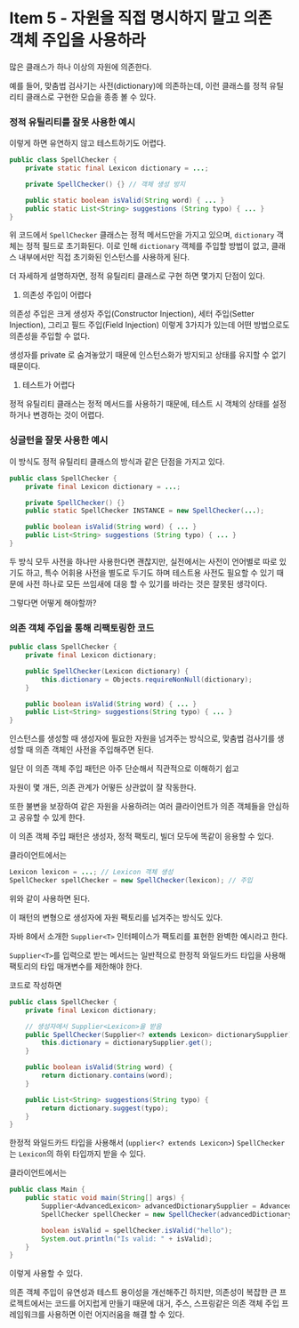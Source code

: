 # Item 5 - 자원을 직접 명시하지 말고 의존 객체 주입을 사용하라

많은 클래스가 하나 이상의 자원에 의존한다.

예를 들어, 맞춤법 검사기는 사전(dictionary)에 의존하는데, 이런 클래스를 정적 유틸리티 클래스로 구현한 모습을 종종 볼 수 있다.

### 정적 유틸리티를 잘못 사용한 예시

이렇게 하면 유연하지 않고 테스트하기도 어렵다.

```java
public class SpellChecker {
    private static final Lexicon dictionary = ...;

    private SpellChecker() {} // 객체 생성 방지

    public static boolean isValid(String word) { ... }
    public static List<String> suggestions (String typo) { ... }
}
```

위 코드에서 `SpellChecker` 클래스는 정적 메서드만을 가지고 있으며, `dictionary` 객체는 정적 필드로 초기화된다. 이로 인해 `dictionary` 객체를 주입할 방법이 없고, 클래스 내부에서만 직접 초기화된 인스턴스를 사용하게 된다.

더 자세하게 설명하자면, 정적 유틸리티 클래스로 구현 하면 몇가지 단점이 있다.

1. 의존성 주입이 어렵다

의존성 주입은 크게 생성자 주입(Constructor Injection), 세터 주입(Setter Injection), 그리고 필드 주입(Field Injection) 이렇게 3가지가 있는데 어떤 방법으로도 의존성을 주입할 수 없다.

생성자를 private 로 숨겨놓았기 때문에 인스턴스화가 방지되고 상태를 유지할 수 없기 때문이다.

1. 테스트가 어렵다

정적 유틸리티 클래스는 정적 메서드를 사용하기 때문에, 테스트 시 객체의 상태를 설정하거나 변경하는 것이 어렵다.

### 싱글턴을 잘못 사용한 예시

이 방식도 정적 유틸리티 클래스의 방식과 같은 단점을 가지고 있다.

```java
public class SpellChecker {
    private final Lexicon dictionary = ...;

    private SpellChecker() {}
    public static SpellChecker INSTANCE = new SpellChecker(...);

    public boolean isValid(String word) { ... }
    public List<String> suggestions (String typo) { ... }
}
```

두 방식 모두 사전을 하나만 사용한다면 괜찮지만, 실전에서는 사전이 언어별로 따로 있기도 하고, 특수 어휘용 사전을 별도로 두기도 하며 테스트용 사전도 필요할 수 있기 때문에 사전 하나로 모든 쓰임새에 대응 할 수 있기를 바라는 것은 잘못된 생각이다.

그렇다면 어떻게 해야할까?

### 의존 객체 주입을 통해 리팩토링한 코드

```java
public class SpellChecker {
    private final Lexicon dictionary;

    public SpellChecker(Lexicon dictionary) {
        this.dictionary = Objects.requireNonNull(dictionary);
    }

    public boolean isValid(String word) { ... }
    public List<String> suggestions(String typo) { ... }
}
```

인스턴스를 생성할 때 생성자에 필요한 자원을 넘겨주는 방식으로, 맞춤법 검사기를 생성할 때 의존 객체인 사전을 주입해주면 된다.

일단 이 의존 객체 주입 패턴은 아주 단순해서 직관적으로 이해하기 쉽고

자원이 몇 개든, 의존 관계가 어떻든 상관없이 잘 작동한다.

또한 불변을 보장하여 같은 자원을 사용하려는 여러 클라이언트가 의존 객체들을 안심하고 공유할 수 있게 한다.

이 의존 객체 주입 패턴은 생성자, 정적 팩토리, 빌더 모두에 똑같이 응용할 수 있다.

클라이언트에서는

```java
Lexicon lexicon = ...; // Lexicon 객체 생성
SpellChecker spellChecker = new SpellChecker(lexicon); // 주입
```

위와 같이 사용하면 된다.

이 패턴의 변형으로 생성자에 자원 팩토리를 넘겨주는 방식도 있다.

자바 8에서 소개한 `Supplier<T>` 인터페이스가 팩토리를 표현한 완벽한 예시라고 한다.

`Supplier<T>`를 입력으로 받는 메서드는 일반적으로 한정적 와일드카드 타입을 사용해 팩토리의 타입 매개변수를 제한해야 한다.

코드로 작성하면

```java
public class SpellChecker {
    private final Lexicon dictionary;

    // 생성자에서 Supplier<Lexicon>을 받음
    public SpellChecker(Supplier<? extends Lexicon> dictionarySupplier) {
        this.dictionary = dictionarySupplier.get();
    }

    public boolean isValid(String word) {
        return dictionary.contains(word);
    }

    public List<String> suggestions(String typo) {
        return dictionary.suggest(typo);
    }
}
```

한정적 와일드카드 타입을 사용해서 (`upplier<? extends Lexicon>`)  `SpellChecker`는 `Lexicon`의 하위 타입까지 받을 수 있다.

클라이언트에서는

```java
public class Main {
    public static void main(String[] args) {
        Supplier<AdvancedLexicon> advancedDictionarySupplier = AdvancedLexicon::new;
        SpellChecker spellChecker = new SpellChecker(advancedDictionarySupplier);

        boolean isValid = spellChecker.isValid("hello");
        System.out.println("Is valid: " + isValid);
    }
}
```

이렇게 사용할 수 있다.

의존 객체 주입이 유연성과 테스트 용이성을 개선해주긴 하지만, 의존성이 복잡한 큰 프로젝트에서는 코드를 어지럽게 만들기 때문에 대거, 주스, 스프링같은 의존 객체 주입 프레임워크를 사용하면 이런 어지러움을 해결 할 수 있다.